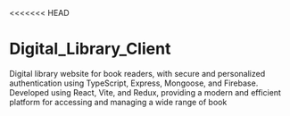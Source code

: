 <<<<<<< HEAD
# Digital_Library_Client
Digital library website for book readers, with secure and personalized authentication using TypeScript, Express, Mongoose, and Firebase. Developed using React, Vite, and Redux, providing a modern and efficient platform for accessing and managing a wide range of book  
